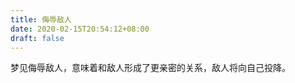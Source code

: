 ```yaml
---
title: 侮辱敌人
date: 2020-02-15T20:54:12+08:00
draft: false
---
```


梦见侮辱敌人，意味着和敌人形成了更亲密的关系，敌人将向自己投降。


